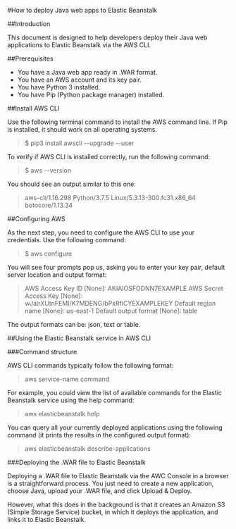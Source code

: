 #How to deploy Java web apps to Elastic Beanstalk

##Introduction

This document is designed to help developers deploy their Java web applications to Elastic Beanstalk via the AWS CLI.

##Prerequisites

- You have a Java web app ready in .WAR format.
- You have an AWS account and its key pair.
- You have Python 3 installed.
- You have Pip (Python package manager) installed.

##Install AWS CLI

Use the following terminal command to install the AWS command line. If Pip is installed, it should work on all operating systems.

> $ pip3 install awscli --upgrade --user

To verify if AWS CLI is installed correctly, run the following command:

> $ aws --version

You should see an output similar to this one:

> aws-cli/1.16.298 Python/3.7.5 Linux/5.3.13-300.fc31.x86_64 botocore/1.13.34

##Configuring AWS

As the next step, you need to configure the AWS CLI to use your credentials. Use the following command:

> $ aws configure

You will see four prompts pop us, asking you to enter your key pair, default server location and output format:

> AWS Access Key ID [None]: AKIAIOSFODNN7EXAMPLE
> AWS Secret Access Key [None]: wJalrXUtnFEMI/K7MDENG/bPxRfiCYEXAMPLEKEY
> Default region name [None]: us-east-1
> Default output format [None]: table

The output formats can be: json, text or table.

##Using the Elastic Beanstalk service in AWS CLI

###Command structure

AWS CLI commands typically follow the following format:

> aws service-name command

For example, you could view the list of available commands for the Elastic Beanstalk service using the help command:

> aws elasticbeanstalk help

You can query all your currently deployed applications using the following command (it prints the results in the configured output format):

> aws elasticbeanstalk describe-applications

###Deploying the .WAR file to Elastic Beanstalk

Deploying a .WAR file to Elastic Beanstalk via the AWC Console in a browser is a straightforward process. You just need to create a new application, choose Java, upload your .WAR file, and click Upload & Deploy.

However, what this does in the background is that it creates an Amazon S3 (Simple Storage Service) bucket, in which it deploys the application, and links it to Elastic Beanstalk.


